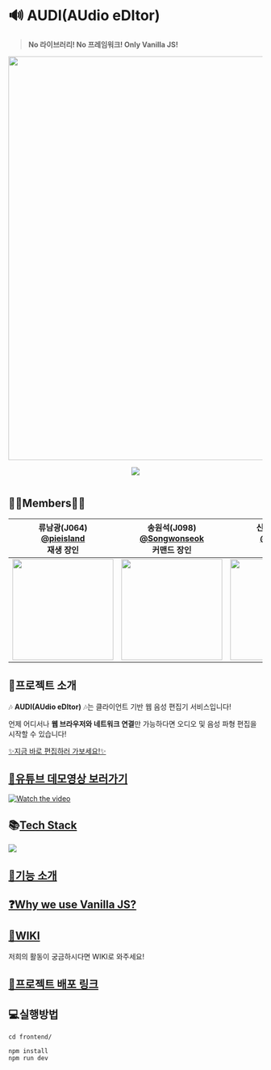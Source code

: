 # 🔊 AUDI(AUdio eDItor)
> **No 라이브러리! No 프레임워크! Only Vanilla JS!**

<div style="width:100%; display:flex; flex-direction: column; justify-content:center; align-items: center;">
  <img src="https://ifh.cc/g/jF1w7e.png" width=800/>
   <p align-"center">
    <img src="https://img.shields.io/badge/typescript-v4.0.2-blue?logo=typescript&logoColor=007ACC" />
   </p>
</div>

## 👩‍💻Members👨‍💻

|           류남광(J064)<br/>[@pieisland](https://github.com/pieisland)<br/>재생 장인          | 송원석(J098)<br/>[@Songwonseok](https://github.com/Songwonseok)<br/>커맨드 장인  | 신우진(J104)<br/> [@wooojini](https://github.com/wooojini)<br/>개발 장인  | 최정은(J206)<br/> [@Jeongeun-Choi](https://github.com/Jeongeun-Choi)<br/>페어프로그래밍 장인          |
| :----------------------------------------------------------: | :---------------------------------------------: | :-------------------------------------------------: | ----------------------------------------------------------- | 
| <img src="https://avatars2.githubusercontent.com/u/35261724?s=460&u=514bbf937b4638c75c39ea1c89b13f42241001da&v=4" width=200> | <img src="https://avatars3.githubusercontent.com/u/7006837?s=460&u=5b6e7c433169c0c7b4ca093bfd1dbae6dc998c0b&v=4" width=200>           | <img src="https://user-images.githubusercontent.com/32856129/99922657-0bf59700-2d75-11eb-94c0-50df40daffa0.jpg" width=200>          |<img src="https://avatars0.githubusercontent.com/u/55783203?s=460&u=20b5c88d7b77a6c81c1272e066ec34943daf0c92&v=4" width=200>  |

## 📢프로젝트 소개
🎶 **AUDI(AUdio eDItor)** 🎶는 클라이언트 기반 웹 음성 편집기 서비스입니다!

언제 어디서나 **웹 브라우저와 네트워크 연결**만 가능하다면 오디오 및 음성 파형 편집을 시작할 수 있습니다!

[✨지금 바로 편집하러 가보세요!✨](http://3.23.83.109)

## [🎥유튜브 데모영상 보러가기](https://www.youtube.com/watch?v=KJmMKFirbUs)
[![Watch the video](https://i.ytimg.com/an_webp/KJmMKFirbUs/mqdefault_6s.webp?du=3000&sqp=CLfzwv8F&rs=AOn4CLCOW3nnlV7lPJH-iXK4q6jF2uVO6A)](https://www.youtube.com/watch?v=KJmMKFirbUs&t=26s)

## 📚[Tech Stack](https://github.com/boostcamp-2020/Project14-A-Web-Audio-Editor/wiki/Tech-Stack)
![](https://ifh.cc/g/XhfrXP.jpg)

## [🎼기능 소개](https://www.notion.so/AUDI-52e167692e7944579ddedd90a66d0e53)
  
## [❓Why we use Vanilla JS?](https://github.com/boostcamp-2020/Project14-A-Web-Audio-Editor/wiki/Why-we-use-Vanilla-JS%3F)

## [🥝WIKI](https://github.com/boostcamp-2020/Project14-A-Web-Audio-Editor/wiki)
저희의 활동이 궁금하시다면 WIKI로 와주세요!

## [🚀프로젝트 배포 링크](http://3.23.83.109)

## 💻실행방법
```
cd frontend/

npm install
npm run dev
```
